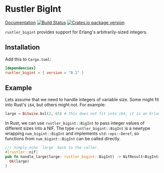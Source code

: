# Rustler BigInt

[Documentation](https://docs.rs/rustler_bigint/latest/rustler_bigint)
[![Build Status](https://github.com/rusterlium/rustler/workflows/CI/badge.svg?branch=master)](https://github.com/rusterlium/rustler/actions/workflows/main.yml)
[![Crates.io package version](https://img.shields.io/crates/v/rustler_bigint.svg)](https://crates.io/crates/rustler_bigint)

`rustler_bigint` provides support for Erlang's arbitrarily-sized integers.

## Installation

Add this to `Cargo.toml`:

```toml
[dependencies]
rustler_bigint = { version = "0.1" }
```

## Example

Lets assume that we need to handle integers of variable size. Some might fit
into Rust's `i64`, but others might not. For example:

```elixir
large = Bitwise.bsl(2, 65) # This does not fit into i64, it is an Erlang big integer
```

In Rust, we can use `rustler_bigint::BigInt` to pass integer values of
different sizes into a NIF. The type `rustler_bigint::BigInt` is a newtype
wrapping `num_bigint::BigInt` and implements `std::ops::Deref`, so functions
from `num_bigint::BigInt` can be called directly.

```rust
/// Simply echo `large` back to the caller.
#[rustler::nif]
pub fn handle_large(large: rustler_bigint::BigInt) -> NifResult<BigInt> {
  Ok(large)
}
```
